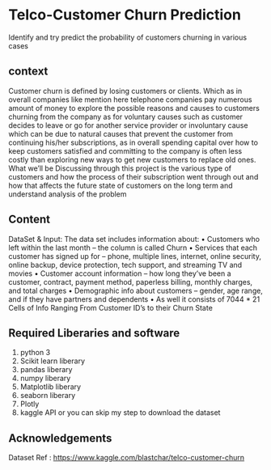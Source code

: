 # Telco-Customer Churn Prediction
Identify and try predict the probability of customers churning in various cases

## context
Customer churn is defined by losing customers or clients.
Which as in overall companies like mention here telephone
companies pay numerous amount of money to explore the possible
reasons and causes to customers churning from the company as for
voluntary causes such as customer decides to leave or go for another
service provider or involuntary cause which can be due to natural
causes that prevent the customer from continuing his/her
subscriptions, as in overall spending capital over how to keep
customers satisfied and committing to the company is often less
costly than exploring new ways to get new customers to replace old
ones.
What we’ll be Discussing through this project is the various type of
customers and how the process of their subscription went through
out and how that affects the future state of customers on the long
term and understand analysis of the problem

## Content
DataSet & Input:
The data set includes information about:
•	Customers who left within the last month – the column is called Churn
•	Services that each customer has signed up for – phone, multiple lines, internet, online security, online backup, device protection, tech support, and streaming TV and movies
•	Customer account information – how long they’ve been a customer, contract, payment method, paperless billing, monthly charges, and total charges
•	Demographic info about customers – gender, age range, and if they have partners and dependents
•	As well it consists of 7044 * 21 Cells of Info Ranging From Customer ID’s to their Churn State



## Required Liberaries and software
1. python 3
2. Scikit learn liberary
3. pandas liberary
4. numpy liberary
5. Matplotlib liberary
6. seaborn liberary
7. Plotly
8. kaggle API or you can skip my step to download the dataset


## Acknowledgements

Dataset Ref : https://www.kaggle.com/blastchar/telco-customer-churn
